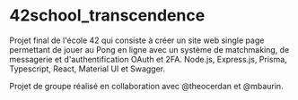 # 42school_transcendence
Projet final de l'école 42 qui consiste à créer un site web single page permettant de jouer au Pong en ligne avec un système de matchmaking, de messagerie et d'authentification OAuth et 2FA. Node.js, Express.js, Prisma, Typescript, React, Material UI et Swagger.

Projet de groupe réalisé en collaboration avec @theocerdan et @mbaurin.
